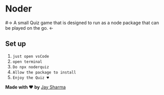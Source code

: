 # Noder

#-> A small Quiz game that is designed to run as a node package that can be played on the go. <-

## Set up
1. `just open vsCode`
2. `open terminal`
3. `Do npx noderquiz`
4. `Allow the package to install`
5. `Enjoy the Quiz ♥`


**Made with ♥ by** [Jay Sharma](https://www.linkedin.com/in/j-shharma/)
